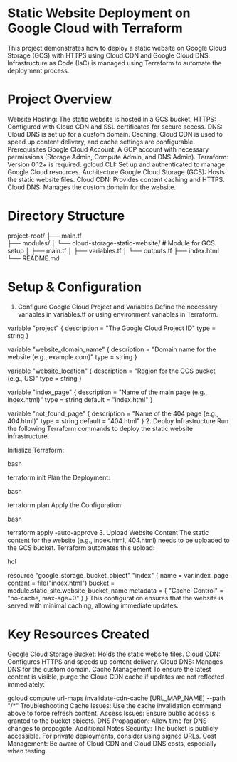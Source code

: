 # Static Website Deployment on Google Cloud with Terraform
This project demonstrates how to deploy a static website on Google Cloud Storage (GCS) with HTTPS using Cloud CDN and Google Cloud DNS. Infrastructure as Code (IaC) is managed using Terraform to automate the deployment process.

# Project Overview
Website Hosting: The static website is hosted in a GCS bucket.
HTTPS: Configured with Cloud CDN and SSL certificates for secure access.
DNS: Cloud DNS is set up for a custom domain.
Caching: Cloud CDN is used to speed up content delivery, and cache settings are configurable.
Prerequisites
Google Cloud Account: A GCP account with necessary permissions (Storage Admin, Compute Admin, and DNS Admin).
Terraform: Version 0.12+ is required.
gcloud CLI: Set up and authenticated to manage Google Cloud resources.
Architecture
Google Cloud Storage (GCS): Hosts the static website files.
Cloud CDN: Provides content caching and HTTPS.
Cloud DNS: Manages the custom domain for the website.
# Directory Structure


project-root/
├── main.tf                   
├── modules/
│   └── cloud-storage-static-website/ # Module for GCS setup
│       ├── main.tf
│       ├── variables.tf
│       └── outputs.tf
├── index.html                
└── README.md                
# Setup & Configuration
1. Configure Google Cloud Project and Variables
Define the necessary variables in variables.tf or using environment variables in Terraform.


variable "project" {
  description = "The Google Cloud Project ID"
  type        = string
}

variable "website_domain_name" {
  description = "Domain name for the website (e.g., example.com)"
  type        = string
}

variable "website_location" {
  description = "Region for the GCS bucket (e.g., US)"
  type        = string
}

variable "index_page" {
  description = "Name of the main page (e.g., index.html)"
  type        = string
  default     = "index.html"
}

variable "not_found_page" {
  description = "Name of the 404 page (e.g., 404.html)"
  type        = string
  default     = "404.html"
}
2. Deploy Infrastructure
Run the following Terraform commands to deploy the static website infrastructure.

Initialize Terraform:

bash

terraform init
Plan the Deployment:

bash

terraform plan
Apply the Configuration:

bash

terraform apply -auto-approve
3. Upload Website Content
The static content for the website (e.g., index.html, 404.html) needs to be uploaded to the GCS bucket. Terraform automates this upload:

hcl

resource "google_storage_bucket_object" "index" {
  name    = var.index_page
  content = file("index.html")
  bucket  = module.static_site.website_bucket_name
  metadata = {
    "Cache-Control" = "no-cache, max-age=0"
  }
}
This configuration ensures that the website is served with minimal caching, allowing immediate updates.

# Key Resources Created
Google Cloud Storage Bucket: Holds the static website files.
Cloud CDN: Configures HTTPS and speeds up content delivery.
Cloud DNS: Manages DNS for the custom domain.
Cache Management
To ensure the latest content is visible, purge the Cloud CDN cache if updates are not reflected immediately:



gcloud compute url-maps invalidate-cdn-cache [URL_MAP_NAME] --path "/*"
Troubleshooting
Cache Issues: Use the cache invalidation command above to force refresh content.
Access Issues: Ensure public access is granted to the bucket objects.
DNS Propagation: Allow time for DNS changes to propagate.
Additional Notes
Security: The bucket is publicly accessible. For private deployments, consider using signed URLs.
Cost Management: Be aware of Cloud CDN and Cloud DNS costs, especially when testing.